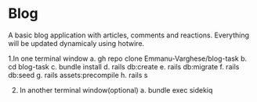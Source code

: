 # Blog

A basic blog application with articles, comments and reactions. Everything will be updated dynamicaly using hotwire.

1.In one terminal window
  a. gh repo clone Emmanu-Varghese/blog-task
  b. cd blog-task
  c. bundle install
  d. rails db:create
  e. rails db:migrate
  f. rails db:seed
  g. rails assets:precompile
  h. rails s
 
2. In another terminal window(optional)
  a. bundle exec sidekiq
